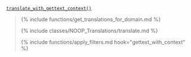 <p><code><a href="https://developer.wordpress.org/reference/functions/translate_with_gettext_context/">translate_with_gettext_context()</a></code></p>

<blockquote>

{% include functions/get_translations_for_domain.md %}

{% include classes/NOOP_Translations/translate.md %}

{% include functions/apply_filters.md hook="gettext_with_context" %}

</blockquote>